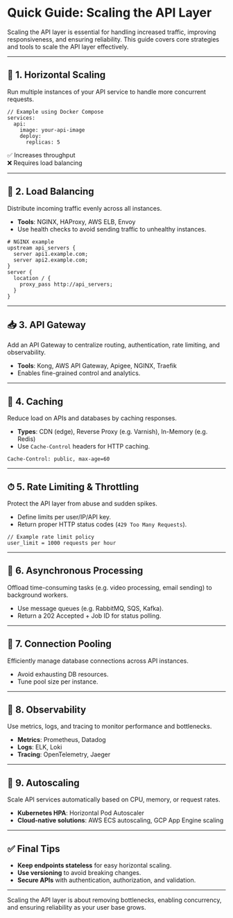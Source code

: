 # Quick Guide: Scaling the API Layer

Scaling the API layer is essential for handling increased traffic, improving responsiveness, and ensuring reliability. This guide covers core strategies and tools to scale the API layer effectively.

---

## 🧱 1. Horizontal Scaling

Run multiple instances of your API service to handle more concurrent requests.

```
// Example using Docker Compose
services:
  api:
    image: your-api-image
    deploy:
      replicas: 5
```

✅ Increases throughput  
❌ Requires load balancing

---

## 🎯 2. Load Balancing

Distribute incoming traffic evenly across all instances.

- **Tools**: NGINX, HAProxy, AWS ELB, Envoy
- Use health checks to avoid sending traffic to unhealthy instances.

```
# NGINX example
upstream api_servers {
  server api1.example.com;
  server api2.example.com;
}
server {
  location / {
    proxy_pass http://api_servers;
  }
}
```

---

## 📥 3. API Gateway

Add an API Gateway to centralize routing, authentication, rate limiting, and observability.

- **Tools**: Kong, AWS API Gateway, Apigee, NGINX, Traefik
- Enables fine-grained control and analytics.

---

## 🧠 4. Caching

Reduce load on APIs and databases by caching responses.

- **Types**: CDN (edge), Reverse Proxy (e.g. Varnish), In-Memory (e.g. Redis)
- Use `Cache-Control` headers for HTTP caching.

```
Cache-Control: public, max-age=60
```

---

## ⏱ 5. Rate Limiting & Throttling

Protect the API layer from abuse and sudden spikes.

- Define limits per user/IP/API key.
- Return proper HTTP status codes (`429 Too Many Requests`).

```
// Example rate limit policy
user_limit = 1000 requests per hour
```

---

## 🧵 6. Asynchronous Processing

Offload time-consuming tasks (e.g. video processing, email sending) to background workers.

- Use message queues (e.g. RabbitMQ, SQS, Kafka).
- Return a 202 Accepted + Job ID for status polling.

---

## 🔁 7. Connection Pooling

Efficiently manage database connections across API instances.

- Avoid exhausting DB resources.
- Tune pool size per instance.

---

## 🧪 8. Observability

Use metrics, logs, and tracing to monitor performance and bottlenecks.

- **Metrics**: Prometheus, Datadog
- **Logs**: ELK, Loki
- **Tracing**: OpenTelemetry, Jaeger

---

## 🧰 9. Autoscaling

Scale API services automatically based on CPU, memory, or request rates.

- **Kubernetes HPA**: Horizontal Pod Autoscaler
- **Cloud-native solutions**: AWS ECS autoscaling, GCP App Engine scaling

---

## ✅ Final Tips

- **Keep endpoints stateless** for easy horizontal scaling.
- **Use versioning** to avoid breaking changes.
- **Secure APIs** with authentication, authorization, and validation.

---

Scaling the API layer is about removing bottlenecks, enabling concurrency, and ensuring reliability as your user base grows.

